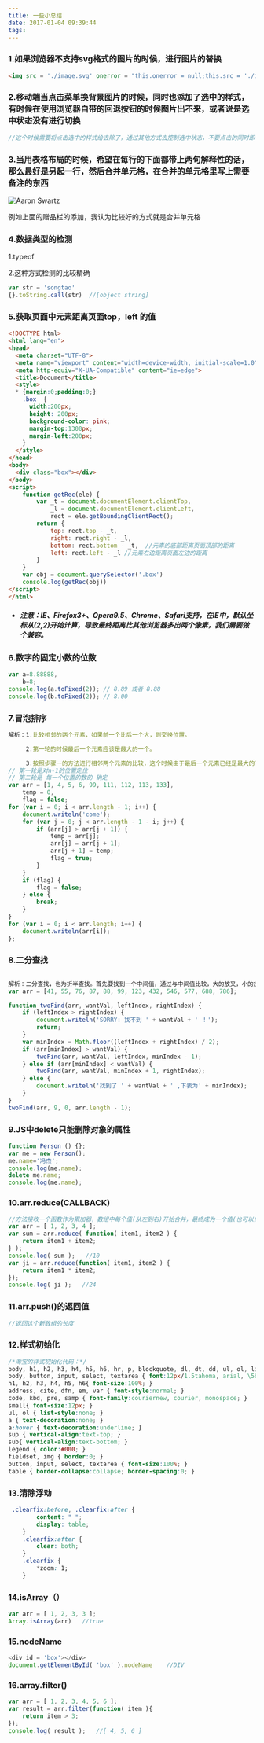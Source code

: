 ```yaml
---
title: 一些小总结
date: 2017-01-04 09:39:44
tags:
---
```


### 1.如果浏览器不支持svg格式的图片的时候，进行图片的替换

```html
<img src = './image.svg' onerror = "this.onerror = null;this.src = './image.png'"/>
```

### 2.移动端当点击菜单换背景图片的时候，同时也添加了选中的样式，有时候在使用浏览器自带的回退按钮的时候图片出不来，或者说是选中状态没有进行切换

```javascript
//这个时候需要将点击选中的样式给去除了，通过其他方式去控制选中状态，不要点击的同时即切换图片又切换选中状态
```

### 3.当用表格布局的时候，希望在每行的下面都带上两句解释性的话，那么最好是另起一行，然后合并单元格，在合并的单元格里写上需要备注的东西

![Aaron Swartz](http://ww3.sinaimg.cn/large/005QDhBjgw1fbmgg7a5j3j31ae0k044o.jpg)

例如上面的赠品栏的添加，我认为比较好的方式就是合并单元格

### 4.数据类型的检测

1.typeof

2.这种方式检测的比较精确

```javascript
var str = 'songtao'
{}.toString.call(str)  //[object string]
```

### 5.获取页面中元素距离页面top，left 的值

```html
<!DOCTYPE html>
<html lang="en">
<head>
  <meta charset="UTF-8">
  <meta name="viewport" content="width=device-width, initial-scale=1.0">
  <meta http-equiv="X-UA-Compatible" content="ie=edge">
  <title>Document</title>
  <style>
  * {margin:0;padding:0;}
    .box  {
      width:200px;
      height: 200px;
      background-color: pink;
      margin-top:1300px;
      margin-left:200px;
    }
  </style>
</head>
<body>
  <div class="box"></div>
</body>
<script>
    function getRec(ele) {
        var _t = document.documentElement.clientTop,
            _l = document.documentElement.clientLeft,
            rect = ele.getBoundingClientRect();
        return {
            top: rect.top - _t, 
            right: rect.right - _l,
            bottom: rect.bottom - _t,  //元素的底部距离页面顶部的距离
            left: rect.left - _l //元素右边距离页面左边的距离
        }
    }
    var obj = document.querySelector('.box')
    console.log(getRec(obj))
</script>
</html>
```

* ##### 注意：IE、Firefox3+、Opera9.5、Chrome、Safari支持，在IE中，默认坐标从(2,2)开始计算，导致最终距离比其他浏览器多出两个像素，我们需要做个兼容。

### 6.数字的固定小数的位数

```javascript
var a=8.88888,
    b=8;
console.log(a.toFixed(2)); // 8.89 或者 8.88
console.log(b.toFixed(2)); // 8.00
```

### 7.冒泡排序

```javascript
解析：1.比较相邻的两个元素，如果前一个比后一个大，则交换位置。

　　　2.第一轮的时候最后一个元素应该是最大的一个。

　　　3.按照步骤一的方法进行相邻两个元素的比较，这个时候由于最后一个元素已经是最大的了，所以最后一个元素不用比较。
// 第一轮是对n-1的位置定位
// 第二轮是 每一个位置的数的 确定
var arr = [1, 4, 5, 6, 99, 111, 112, 113, 133],
    temp = 0,
    flag = false;
for (var i = 0; i < arr.length - 1; i++) {
    document.writeln('come');
    for (var j = 0; j < arr.length - 1 - i; j++) {
        if (arr[j] > arr[j + 1]) {
            temp = arr[j];
            arr[j] = arr[j + 1];
            arr[j + 1] = temp;
            flag = true;
        }
    }
    if (flag) {
        flag = false;
    } else {
        break;
    }
}
for (var i = 0; i < arr.length; i++) {
    document.writeln(arr[i]);
};
```

### 8.二分查找

```javascript

解析：二分查找，也为折半查找。首先要找到一个中间值，通过与中间值比较，大的放又，小的放在左边。再在两边中寻找中间值，持续以上操作，直到找到所在位置为止。
var arr = [41, 55, 76, 87, 88, 99, 123, 432, 546, 577, 688, 786];

function twoFind(arr, wantVal, leftIndex, rightIndex) {
    if (leftIndex > rightIndex) {
        document.writeln('SORRY: 找不到 ' + wantVal + ' ！');
        return;
    }
    var minIndex = Math.floor((leftIndex + rightIndex) / 2);
    if (arr[minIndex] > wantVal) {
        twoFind(arr, wantVal, leftIndex, minIndex - 1);
    } else if (arr[minIndex] < wantVal) {
        twoFind(arr, wantVal, minIndex + 1, rightIndex);
    } else {
        document.writeln('找到了 ' + wantVal + ' ,下表为' + minIndex);
    }
}
twoFind(arr, 9, 0, arr.length - 1);
```

### 9.JS中delete只能删除对象的属性

```javascript
function Person () {};
var me = new Person();
me.name='冯杰';
console.log(me.name);
delete me.name;
console.log(me.name);
```

### 10.arr.reduce(CALLBACK)

```javascript
//方法接收一个函数作为累加器，数组中每个值(从左到右)开始合并，最终成为一个值(也可以自定义)
var arr = [ 1, 2, 3, 4 ];
var sum = arr.reduce( function( item1, item2 ) {
  	return item1 + item2;
} );
console.log( sum );   //10
var ji = arr.reduce(function( item1, item2 ) {
  	return item1 * item2;
});
console.log( ji );   //24
```

### 11.arr.push()的返回值

```javascript
//返回这个新数组的长度
```

### 12.样式初始化

```css
/*淘宝的样式初始化代码：*/
body, h1, h2, h3, h4, h5, h6, hr, p, blockquote, dl, dt, dd, ul, ol, li, pre, form, fieldset, legend, button, input, textarea, th, td { margin:0; padding:0; }
body, button, input, select, textarea { font:12px/1.5tahoma, arial, \5b8b\4f53; }
h1, h2, h3, h4, h5, h6{ font-size:100%; }
address, cite, dfn, em, var { font-style:normal; }
code, kbd, pre, samp { font-family:couriernew, courier, monospace; }
small{ font-size:12px; }
ul, ol { list-style:none; }
a { text-decoration:none; }
a:hover { text-decoration:underline; }
sup { vertical-align:text-top; }
sub{ vertical-align:text-bottom; }
legend { color:#000; }
fieldset, img { border:0; }
button, input, select, textarea { font-size:100%; }
table { border-collapse:collapse; border-spacing:0; }
```

### 13.清除浮动

```css
 .clearfix:before, .clearfix:after {
        content: " ";
        display: table;
    }
    .clearfix:after {
        clear: both;
    }
    .clearfix {
        *zoom: 1;
    }
```

### 14.isArray（）

```javascript
var arr = [ 1, 2, 3, 3 ];
Array.isArray(arr)   //true
```

### 15.nodeName

```javascript
<div id = 'box'></div>
document.getElementById( 'box' ).nodeName    //DIV
```



### 16.array.filter()

```javascript
var arr = [ 1, 2, 3, 4, 5, 6 ];
var result = arr.filter(function( item ){
  	return item > 3;
});
console.log( result );   //[ 4, 5, 6 ]
```



